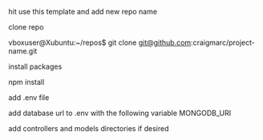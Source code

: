 hit use this template and add new repo name

clone repo 

vboxuser@Xubuntu:~/repos$ git clone git@github.com:craigmarc/project-name.git

install packages

npm install

add .env file

add database url to .env with the following variable MONGODB_URI 

add controllers and models directories if desired